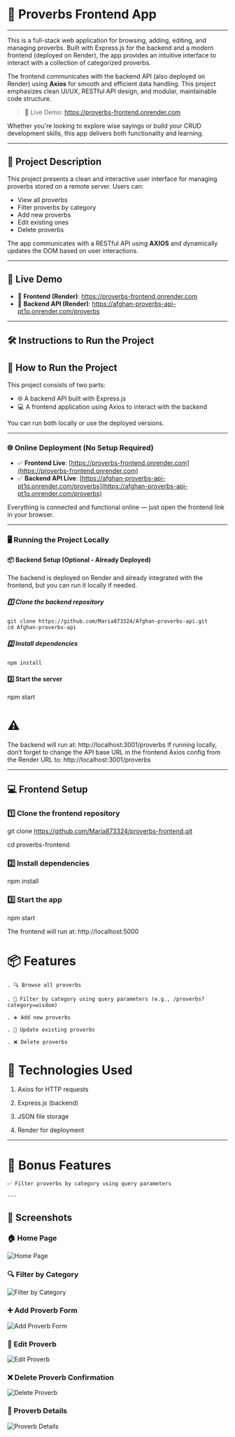 # 🌿 Proverbs Frontend App

---
This is a full-stack web application for browsing, adding, editing, and managing proverbs. Built with Express.js for the backend and a modern frontend (deployed on Render), the app provides an intuitive interface to interact with a collection of categorized proverbs.

The frontend communicates with the backend API (also deployed on Render) using **Axios** for smooth and efficient data handling. This project emphasizes clean UI/UX, RESTful API design, and modular, maintainable code structure.

> 🔗 Live Demo: https://proverbs-frontend.onrender.com

Whether you're looking to explore wise sayings or build your CRUD development skills, this app delivers both functionality and learning.

---

## 📌 Project Description

This project presents a clean and interactive user interface for managing proverbs stored on a remote server. Users can:

- View all proverbs
- Filter proverbs by category
- Add new proverbs
- Edit existing ones
- Delete proverbs

The app communicates with a RESTful API using **AXIOS** and dynamically updates the DOM based on user interactions.

---

## 🔗 Live Demo

- 🔗 **Frontend (Render)**:  https://proverbs-frontend.onrender.com
- 🔗 **Backend API (Render)**: https://afghan-proverbs-api-pt1q.onrender.com/proverbs

---
## 🛠️ Instructions to Run the Project 

## 🚀 How to Run the Project
This project consists of two parts:

- 🌐 A backend API built with Express.js
- 💻 A frontend application using Axios to interact with the backend

You can run both locally or use the deployed versions.

---

### 🌐 Online Deployment (No Setup Required)

- ✅ **Frontend Live**: [https://proverbs-frontend.onrender.com](https://proverbs-frontend.onrender.com)
- ✅ **Backend API Live**: [https://afghan-proverbs-api-pt1q.onrender.com/proverbs](https://afghan-proverbs-api-pt1q.onrender.com/proverbs)

Everything is connected and functional online — just open the frontend link in your browser.

---

### 🖥️ Running the Project Locally

#### 📦 Backend Setup (Optional - Already Deployed)

The backend is deployed on Render and already integrated with the frontend, but you can run it locally if needed.

##### 1️⃣ Clone the backend repository

```
git clone https://github.com/Maria873324/Afghan-proverbs-api.git
cd Afghan-proverbs-api
```

##### 2️⃣ Install dependencies
```
npm install
```

#### 3️⃣ Start the server 
npm start

# ⚠️
The backend will run at:
http://localhost:3001/proverbs
If running locally, don’t forget to change the API base URL in the frontend Axios config from the Render URL to: http://localhost:3001/proverbs

---

## 💻 Frontend Setup

### 1️⃣ Clone the frontend repository

git clone https://github.com/Maria873324/proverbs-frontend.git

cd proverbs-frontend

### 2️⃣ Install dependencies
npm install

### 3️⃣ Start the app
npm start


The frontend will run at:
http://localhost:5000


# 📦 Features
```
. 🔍 Browse all proverbs

. 📂 Filter by category using query parameters (e.g., /proverbs?category=wisdom)

. ➕ Add new proverbs

. 📝 Update existing proverbs

. ❌ Delete proverbs

```

# 🧠 Technologies Used

1.  Axios for HTTP requests

2.  Express.js (backend)

3.  JSON file storage

4.  Render for deployment
--- 

# 🧪 Bonus Features
```
✅ Filter proverbs by category using query parameters

---
```
## 📸 Screenshots

### 🏠 Home Page

![Home Page](./screenshots/home.png)

### 🔍 Filter by Category

![Filter by Category](./screenshots/filter.png)

### ➕ Add Proverb Form

![Add Proverb Form](./screenshots/add.png)

### 📝 Edit Proverb

![Edit Proverb](./screenshots/edit.png)

### ❌ Delete Proverb Confirmation

![Delete Proverb](./screenshots/delete.png)

### 📄 Proverb Details

![Proverb Details](./screenshots/details.png)

